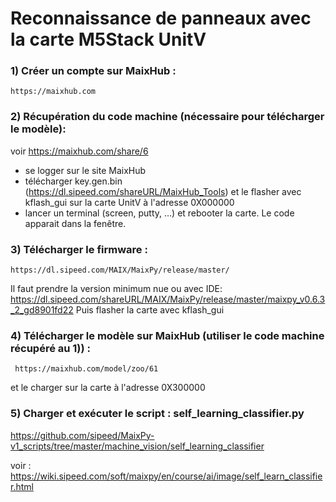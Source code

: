# Reconnaissance de panneaux avec la carte M5Stack UnitV

### 1) Créer un compte sur MaixHub : 
    
    https://maixhub.com

### 2) Récupération du code machine (nécessaire pour télécharger le modèle):
   
   voir https://maixhub.com/share/6
   - se logger sur le site MaixHub
   - télécharger key.gen.bin (https://dl.sipeed.com/shareURL/MaixHub_Tools) et le flasher avec 
     kflash_gui sur la carte UnitV à l'adresse 0X000000
   - lancer un terminal (screen, putty, …) et rebooter la carte. Le code apparait dans la fenêtre.

### 3) Télécharger le firmware : 

    https://dl.sipeed.com/MAIX/MaixPy/release/master/
   
   Il faut prendre la version minimum nue  ou avec IDE:
      https://dl.sipeed.com/shareURL/MAIX/MaixPy/release/master/maixpy_v0.6.3_2_gd8901fd22
   Puis flasher la carte avec kflash_gui

### 4) Télécharger le modèle sur MaixHub (utiliser le code machine récupéré au 1)) :
     
     https://maixhub.com/model/zoo/61
   et le charger sur la carte à l'adresse 0X300000

### 5) Charger et exécuter le script : self_learning_classifier.py
   
   https://github.com/sipeed/MaixPy-v1_scripts/tree/master/machine_vision/self_learning_classifier


voir :
https://wiki.sipeed.com/soft/maixpy/en/course/ai/image/self_learn_classifier.html
  
      
